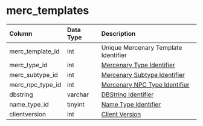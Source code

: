 # merc\_templates

| Column | Data Type | Description |
| :--- | :--- | :--- |
| merc\_template\_id | int | Unique Mercenary Template Identifier |
| merc\_type\_id | int | [Mercenary Type Identifier](merc_types.md) |
| merc\_subtype\_id | int | [Mercenary Subtype Identifier](merc_subtypes.md) |
| merc\_npc\_type\_id | int | [Mercenary NPC Type Identifier](merc_npc_types.md) |
| dbstring | varchar | [DBString Identifier](../../../schema/categories/client-files/db_str.md) |
| name\_type\_id | tinyint | [Name Type Identifier](merc_name_types.md) |
| clientversion | int | [Client Version](../../../../categories/player/client-version-bitmasks) |

